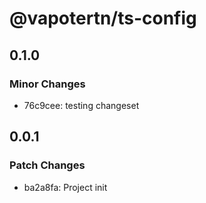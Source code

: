 # @vapotertn/ts-config

## 0.1.0

### Minor Changes

- 76c9cee: testing changeset

## 0.0.1

### Patch Changes

- ba2a8fa: Project init
